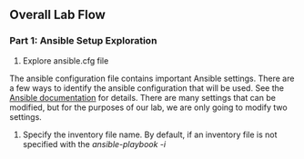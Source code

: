 
## Overall Lab Flow


### Part 1: Ansible Setup Exploration

1. Explore ansible.cfg file

The ansible configuration file contains important Ansible settings.  There are a few ways to identify the ansible configuration that will be used.  See the [Ansible documentation](https://docs.ansible.com/ansible/latest/reference_appendices/config.html) for details.  There are many settings that can be modified, but for the purposes of our lab, we are only going to modify two settings.

1. Specify the inventory file name.  By default, if an inventory file is not specified with the *ansible-playbook <name> -i <inventory-file>*
